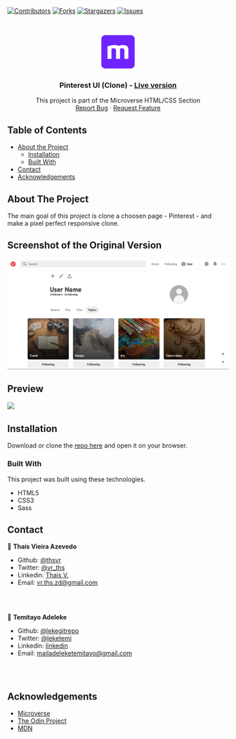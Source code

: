 
[![Contributors][contributors-shield]][contributors-url]
[![Forks][forks-shield]][forks-url]
[![Stargazers][stars-shield]][stars-url]
[![Issues][issues-shield]][issues-url]

<!-- PROJECT LOGO -->
<br />
<p align="center">
  <a href="https://github.com/lekegitrepo/grid-based-framework">
    <img src="assets/images/mLogo.png" alt="Logo" width="80" height="80">
  </a>

  <h3 align="center">Pinterest UI (Clone) -
  <a href='https://raw.githack.com/lekegitrepo/grid-based-framework/main-content/index.html'> Live version</a></h3>

  <p align="center">
    This project is part of the Microverse HTML/CSS Section
    <br />
    <a href="https://github.com/lekegitrepo/grid-based-framework/issues">Report Bug</a>
    ·
    <a href="https://github.com/lekegitrepo/grid-based-framework/issues">Request Feature</a>
  </p>
</p>

<!-- TABLE OF CONTENTS -->

## Table of Contents

- [About the Project](#about-the-project)
  - [Installation](#installation)
  - [Built With](#built-with)
- [Contact](#contact)
- [Acknowledgements](#acknowledgements)

<!-- ABOUT THE PROJECT -->

## About The Project

The main goal of this project is clone a choosen page - Pinterest - and make a pixel perfect responsive clone.

## Screenshot of the Original Version
![screenshot](assets/images/print1.png)


## Preview

![](assets/images/pinterest.gif)

<!-- ABOUT THE PROJECT -->

## Installation

Download or clone the [repo here](https://github.com/lekegitrepo/grid-based-framework) and open it on your browser.

### Built With

This project was built using these technologies.

- HTML5
- CSS3
- Sass

<!-- CONTACT -->

## Contact

👤 **Thaís Vieira Azevedo**

- Github: [@thsvr](https://github.com/thsvr)
- Twitter: [@vr_ths](https://twitter.com/vr_ths)
- Linkedin: [Thaís V.](https://www.linkedin.com/in/vr-ths-zd/)
- Email: [vr.ths.zd@gmail.com](vr.ths.zd@gmail.com)

<br />
<br />

👤 **Temitayo Adeleke**

-   Github: [@lekegitrepo](https://github.com/lekegitrepo)
-   Twitter: [@leketemi](https://twitter.com/leketemi)
-   Linkedin: [linkedin](https://www.linkedin.com/in/adeleke-temitayo-a69125188/)
-   Email: [mailadeleketemitayo@gmail.com](mailadeleketemitayo@gmail.com)

<br />
<br />

<!-- ACKNOWLEDGEMENTS -->

## Acknowledgements

- [Microverse](https://www.microverse.org/)
- [The Odin Project](https://www.theodinproject.com/)
- [MDN](https://developer.mozilla.org/en-US/docs/Web/JavaScript)

<!-- MARKDOWN LINKS & IMAGES -->
<!-- https://www.markdownguide.org/basic-syntax/#reference-style-links -->

[contributors-shield]: https://img.shields.io/github/contributors/lekegitrepo/grid-based-framework-clone.svg?style=flat-square
[contributors-url]: https://github.com/lekegitrepo/grid-based-framework/graphs/contributors
[forks-shield]: https://img.shields.io/github/forks/lekegitrepo/grid-based-framework.svg?style=flat-square
[forks-url]: https://github.com/lekegitrepo/grid-based-framework/network/members
[stars-shield]: https://img.shields.io/github/stars/lekegitrepo/grid-based-framework.svg?style=flat-square
[stars-url]: https://github.com/lekegitrepo/grid-based-framework/stargazers
[issues-shield]: https://img.shields.io/github/issues/lekegitrepo/grid-based-framework.svg?style=flat-square
[issues-url]: https://github.com/lekegitrepo/grid-based-framework
[product-screenshot]: img/screenshot.PNG

